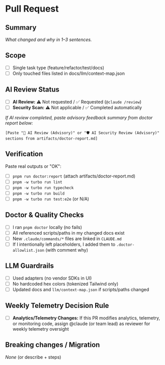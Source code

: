 # Pull Request

## Summary
_What changed and why in 1–3 sentences._

## Scope
- [ ] Single task type (feature/refactor/test/docs)
- [ ] Only touched files listed in docs/llm/context-map.json

## AI Review Status
- [ ] **AI Review:** ⚠️ Not requested / ✅ Requested (`@claude /review`)
- [ ] **Security Scan:** ⚠️ Not applicable / ✅ Completed automatically

_If AI review completed, paste advisory feedback summary from doctor report below:_

```
[Paste "🤖 AI Review (Advisory)" or "🛡️ AI Security Review (Advisory)" sections from artifacts/doctor-report.md]
```

## Verification
Paste real outputs or "OK":
- [ ] `pnpm run doctor:report` (attach artifacts/doctor-report.md)
- [ ] `pnpm -w turbo run lint`
- [ ] `pnpm -w turbo run typecheck`
- [ ] `pnpm -w turbo run build`
- [ ] `pnpm -w turbo run test:e2e` (or N/A)

## Doctor & Quality Checks
- [ ] I ran `pnpm doctor` locally (no fails)
- [ ] All referenced scripts/paths in my changed docs exist
- [ ] New `.claude/commands/*` files are linked in `CLAUDE.md`
- [ ] If I intentionally left placeholders, I added them to `.doctor-allowlist.json` (with comment why)

## LLM Guardrails
- [ ] Used adapters (no vendor SDKs in UI)
- [ ] No hardcoded hex colors (tokenized Tailwind only)
- [ ] Updated docs and `llm/context-map.json` if scripts/paths changed

## Weekly Telemetry Decision Rule
- [ ] **Analytics/Telemetry Changes:** If this PR modifies analytics, telemetry, or monitoring code, assign @claude (or team lead) as reviewer for weekly telemetry oversight

## Breaking changes / Migration
_None_ (or describe + steps)
